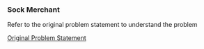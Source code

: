 ### Sock Merchant

Refer to the original problem statement to understand the problem

[Original Problem Statement](https://www.hackerrank.com/challenges/sock-merchant/problem)

